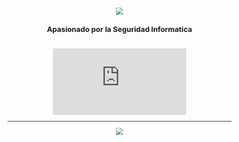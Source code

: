 

<h1 align="center">
    <img src="https://readme-typing-svg.herokuapp.com/?font=Righteous&size=35&center=true&vCenter=true&width=500&height=70&duration=6000&lines=Tomas+Carrizo!;" />
</h1>

<h3 align="center">Apasionado por la Seguridad Informatica</h3>

<br/>

<div align="center">
 
 <iframe src="https://tryhackme.com/api/v2/badges/public-profile?userPublicId=3386117" style='border:none;'></iframe>

 </div>

 <hr/>
 
<div align="center">
    <img src="https://skillicons.dev/icons?i=github,git,bash,arch,docker,javascript,mysql,vim,nodejs,php,powershell,py," />
</div>

<br/>
